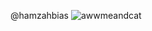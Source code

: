 @hamzahbias
![awwmeandcat](https://github.com/user-attachments/assets/0d4682f4-3d84-4a3d-91f8-ceb3fb7828c6)


<!--
**martinbias/martinbias** is a ✨ _special_ ✨ repository because its `README.md` (this file) appears on your GitHub profile.

Here are some ideas to get you started:

- 🔭 I’m currently working on ...
- 🌱 I’m currently learning ...
- 👯 I’m looking to collaborate on ...
- 🤔 I’m looking for help with ...
- 💬 Ask me about ...
- 📫 How to reach me: ...
- 😄 Pronouns: ...
- ⚡ Fun fact: ...
-->
